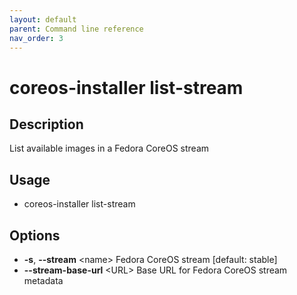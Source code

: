 ```yaml
---
layout: default
parent: Command line reference
nav_order: 3
---
```


# coreos-installer list-stream

## Description

List available images in a Fedora CoreOS stream

## Usage

* coreos-installer list-stream

## Options

* **-s**, **--stream** &lt;name&gt;  Fedora CoreOS stream [default: stable]
* **--stream-base-url** &lt;URL&gt;  Base URL for Fedora CoreOS stream metadata
